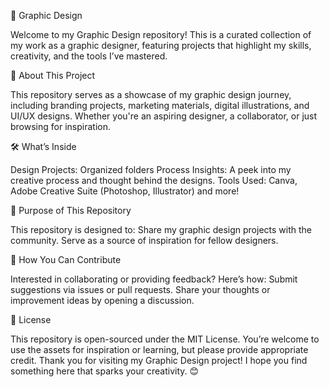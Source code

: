 🎨 Graphic Design 

Welcome to my Graphic Design repository! This is a curated collection of my work as a graphic designer, featuring projects that highlight my skills, creativity, and the tools I’ve mastered.

📖 About This Project

This repository serves as a showcase of my graphic design journey, including branding projects, marketing materials, digital illustrations, and UI/UX designs. Whether you're an aspiring designer, a collaborator, or just browsing for inspiration.

🛠️ What’s Inside

Design Projects: Organized folders 
Process Insights: A peek into my creative process and thought behind the designs.
Tools Used: Canva, Adobe Creative Suite (Photoshop, Illustrator) and more!


🎯 Purpose of This Repository

This repository is designed to:
Share my graphic design projects with the community.
Serve as a source of inspiration for fellow designers.

🤝 How You Can Contribute

Interested in collaborating or providing feedback? Here’s how:
Submit suggestions via issues or pull requests.
Share your thoughts or improvement ideas by opening a discussion.


📜 License

This repository is open-sourced under the MIT License. You’re welcome to use the assets for inspiration or learning, but please provide appropriate credit.
Thank you for visiting my Graphic Design project! I hope you find something here that sparks your creativity. 😊

